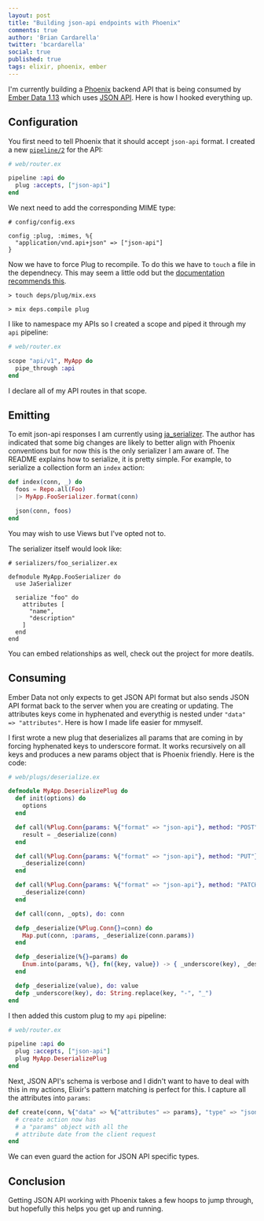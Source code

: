 ```yaml
---
layout: post
title: "Building json-api endpoints with Phoenix"
comments: true
author: 'Brian Cardarella'
twitter: 'bcardarella'
social: true
published: true
tags: elixir, phoenix, ember
---
```


I'm currently building a [Phoenix](http://www.phoenixframework.org/) backend API that is being consumed by
[Ember Data
1.13](http://emberjs.com/blog/2015/06/18/ember-data-1-13-released.html) which uses [JSON API](http://jsonapi.org/). Here is how I 
hooked everything up.

## Configuration

You first need to tell Phoenix that it should accept `json-api` format.
I created a new
[`pipeline/2`](http://hexdocs.pm/phoenix/Phoenix.Router.html#pipeline/2)
for the API:

```elixir
# web/router.ex

pipeline :api do
  plug :accepts, ["json-api"]
end
```

We next need to add the corresponding MIME type:

```
# config/config.exs

config :plug, :mimes, %{
  "application/vnd.api+json" => ["json-api"]
}
```

Now we have to force Plug to recompile. To do this we have to `touch` a
file in the dependnecy. This may seem a little odd but the [documentation
recommends this](https://github.com/elixir-lang/plug/blob/0118337b990aa2109a7b9152ea1e244a37c7dd07/lib/plug/mime.ex#L5-L16).

`> touch deps/plug/mix.exs`

`> mix deps.compile plug`

I like to namespace my APIs so I created a scope and piped it through my
`api` pipeline:

```elixir
# web/router.ex

scope "api/v1", MyApp do
  pipe_through :api
end
```

I declare all of my API routes in that scope.

## Emitting

To emit json-api responses I am currently using
[ja\_serializer](https://github.com/AgilionApps/ja_serializer). The
author has indicated that some big changes are likely to better align
with Phoenix conventions but for now this is the only serializer I am
aware of. The README explains how to serialize, it is pretty simple. For
example, to serialize a collection form an `index` action:

```elixir
def index(conn, _) do
  foos = Repo.all(Foo)
  |> MyApp.FooSerializer.format(conn)

  json(conn, foos)
end
```

You may wish to use Views but I've opted not to.

The serializer itself would look like:

```
# serializers/foo_serializer.ex

defmodule MyApp.FooSerializer do
  use JaSerializer

  serialize "foo" do
    attributes [
      "name",
      "description"
    ]
  end
end 
```

You can embed relationships as well, check out the project for more
deatils.

## Consuming

Ember Data not only expects to get JSON API format but also sends JSON
API format back to the server when you are creating or updating. The
attributes keys come in hyphenated and everythig is nested under `"data" =>
"attributes"`. Here is how I made life easier for mmyself.

I first wrote a new plug that deserializes all params that are coming in
by forcing hyphenated keys to underscore format. It works recursively on
all keys and produces a new params object that is Phoenix friendly. Here
is the code:

```elixir
# web/plugs/deserialize.ex

defmodule MyApp.DeserializePlug do
  def init(options) do
    options
  end

  def call(%Plug.Conn{params: %{"format" => "json-api"}, method: "POST"}=conn, _opts) do
    result = _deserialize(conn)
  end

  def call(%Plug.Conn{params: %{"format" => "json-api"}, method: "PUT"}=conn, _opts) do
    _deserialize(conn)
  end

  def call(%Plug.Conn{params: %{"format" => "json-api"}, method: "PATCH"}=conn, _opts) do
    _deserialize(conn)
  end

  def call(conn, _opts), do: conn

  defp _deserialize(%Plug.Conn{}=conn) do
    Map.put(conn, :params, _deserialize(conn.params))
  end

  defp _deserialize(%{}=params) do
    Enum.into(params, %{}, fn({key, value}) -> { _underscore(key), _deserialize(value) } end)
  end

  defp _deserialize(value), do: value
  defp _underscore(key), do: String.replace(key, "-", "_")
end
```

I then added this custom plug to my `api` pipeline:

```elixir
# web/router.ex

pipeline :api do
  plug :accepts, ["json-api"]
  plug MyApp.DeserializePlug
end
```

Next, JSON API's schema is verbose and I didn't want to have to deal with this in my actions,
Elixir's pattern matching is perfect for this. I capture all the
attributes into `params`:

```elixir
def create(conn, %{"data" => %{"attributes" => params}, "type" => "json-api"}) do
  # create action now has
  # a "params" object with all the
  # attribute date from the client request
end
```

We can even guard the action for JSON API specific types.

## Conclusion

Getting JSON API working with Phoenix takes a few hoops to jump through, but
hopefully this helps you get up and running.
